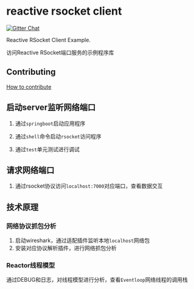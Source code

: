 # reactive rsocket client

[![Gitter Chat](https://badges.gitter.im/Join%20Chat.svg)](https://groups.google.com/g/reactive-group)

Reactive RSocket Client Example.

访问Reactive RSocket端口服务的示例程序库

## Contributing

[How to contribute](./CONTRIBUTING.md)

## 启动server监听网络端口

1. 通过`springboot`启动应用程序
2. 通过`shell`命令启动`rsocket`访问程序

1. 通过`test`单元测试进行调试

## 请求网络端口

1. 通过rsocket协议访问`localhost:7000`对应端口，查看数据交互

## 技术原理

### 网络协议抓包分析

1. 启动wireshark，通过适配插件监听本地`localhost`网络包
2. 安装对应协议解析插件，进行网络抓包分析

### Reactor线程模型

通过DEBUG和日志，对线程模型进行分析，查看`Eventloop`网络线程的调用栈